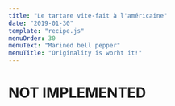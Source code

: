```yaml
---
title: "Le tartare vite-fait à l'américaine"
date: "2019-01-30"
template: "recipe.js"
menuOrder: 30
menuText: "Marined bell pepper"
menuTitle: "Originality is worht it!"
---
```

# NOT IMPLEMENTED
